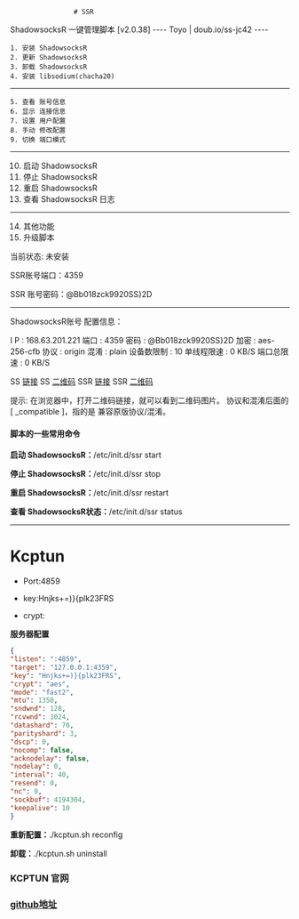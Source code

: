                     # SSR

ShadowsocksR 一键管理脚本 [v2.0.38]
  ---- Toyo | doub.io/ss-jc42 ----

    1. 安装 ShadowsocksR
    2. 更新 ShadowsocksR
    3. 卸载 ShadowsocksR
    4. 安装 libsodium(chacha20)
------------------------------------
    5. 查看 账号信息
    6. 显示 连接信息
    7. 设置 用户配置
    8. 手动 修改配置
    9. 切换 端口模式
------------------------------------
  10. 启动 ShadowsocksR
  11. 停止 ShadowsocksR
  12. 重启 ShadowsocksR
 13. 查看 ShadowsocksR 日志
------------------------------------
  14. 其他功能
  15. 升级脚本

 当前状态: 未安装



SSR账号端口：4359

SSR 账号密码：@Bb018zck9920SS}2D

---

ShadowsocksR账号 配置信息：

 I  P       : 168.63.201.221
 端口       : 4359
 密码       : @Bb018zck9920SS}2D
 加密       : aes-256-cfb
 协议       : origin
 混淆       : plain
 设备数限制 : 10
 单线程限速 : 0 KB/S
 端口总限速 : 0 KB/S



 SS    [链接](ss://YWVzLTI1Ni1jZmI6QEJiMDE4emNrOTkyMFNTfTJEQDE2OC42My4yMDEuMjIxOjQzNTk)
 SS   [二维码](http://doub.pw/qr/qr.php?text=ss://YWVzLTI1Ni1jZmI6QEJiMDE4emNrOTkyMFNTfTJEQDE2OC42My4yMDEuMjIxOjQzNTk)
 SSR  [链接](ssr://MTY4LjYzLjIwMS4yMjE6NDM1OTpvcmlnaW46YWVzLTI1Ni1jZmI6cGxhaW46UUVKaU1ERTRlbU5yT1RreU1GTlRmVEpF) 
 SSR [二维码](http://doub.pw/qr/qr.php?text=ssr://MTY4LjYzLjIwMS4yMjE6NDM1OTpvcmlnaW46YWVzLTI1Ni1jZmI6cGxhaW46UUVKaU1ERTRlbU5yT1RreU1GTlRmVEpF)

  提示:
 在浏览器中，打开二维码链接，就可以看到二维码图片。
 协议和混淆后面的[ _compatible ]，指的是 兼容原版协议/混淆。

#### 脚本的一些常用命令

**启动 ShadowsocksR：**/etc/init.d/ssr start

**停止 ShadowsocksR：**/etc/init.d/ssr stop

**重启 ShadowsocksR：**/etc/init.d/ssr restart

**查看 ShadowsocksR状态：**/etc/init.d/ssr status

---

# Kcptun

- Port:4859

- key:Hnjks+=)}{plk23FRS

- crypt:

**服务器配置**

```json
{
"listen": ":4859",
"target": "127.0.0.1:4359",
"key": "Hnjks+=)}{plk23FRS",
"crypt": "aes",
"mode": "fast2",
"mtu": 1350,
"sndwnd": 128,
"rcvwnd": 1024,
"datashard": 70,
"parityshard": 3,
"dscp": 0,
"nocomp": false,
"acknodelay": false,
"nodelay": 0,
"interval": 40,
"resend": 0,
"nc": 0,
"sockbuf": 4194304,
"keepalive": 10
}
```

**重新配置：**./kcptun.sh reconfig

**卸载：**./kcptun.sh uninstall





### KCPTUN 官网

### [github地址](https://github.com/xtaci/kcptun)



